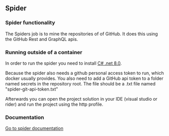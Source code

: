 ## Spider

### Spider functionality
The Spiders job is to mine the repositories of of GitHub. It does this using the GitHub Rest and GraphQL apis.

### Running outside of a container
In order to run the spider you need to install [C# .net 8.0](https://dotnet.microsoft.com/en-us/download/dotnet/8.0). 

Because the spider also needs a github personal access token to run, which docker usually provides. You also need to add a GitHub api token to a folder named secrets in the repository root. The file should be a .txt file named "spider-git-api-token.txt"

Afterwards you can open the project solution in your IDE (visual studio or rider) and run the project using the http profile.

### Documentation
[Go to spider documentation](https://aukeijzer.github.io/Software-Ecosystems/documentation/spider/index.html)